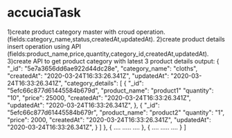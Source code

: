 
# accuciaTask
1)create product category master with croud operation.(fields:category_name,status,createdAt,updatedAt).  2)create product details insert operation using API (fields:product_name,price,quantity,category_id,createdAt,updatedAt). 3)create API to get product category with latest 3 product details output: { "_id": "5e7a3656dd6ae922d44dc28e", "category_name": "cloths", "createdAt": "2020-03-24T16:33:26.341Z", "updatedAt": "2020-03-24T16:33:26.341Z", "category_details": [ { "_id": "5efc66c877d61445584b679d", "product_name": "product1" "quantity": "10", "price": 25000, "createdAt": "2020-03-24T16:33:26.341Z", "updatedAt": "2020-03-24T16:33:26.341Z", }, { "_id": "5efc66c877d61445584b679r", "product_name": "product2" "quantity": "1", "price": 2000, "createdAt": "2020-03-24T16:33:26.341Z", "updatedAt": "2020-03-24T16:33:26.341Z", } ] }, { .... ..... .... }, { .... ..... .... } ]

